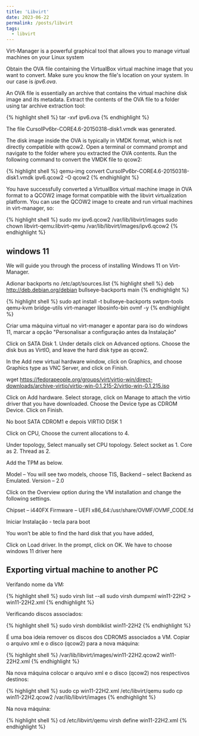 ```yaml
---
title: 'Libvirt'
date: 2023-06-22
permalink: /posts/libvirt
tags:
  - libvirt
---
```

Virt-Manager is a powerful graphical tool that allows you to manage virtual machines on your Linux system

Obtain the OVA file containing the VirtualBox virtual machine image that you want to convert. Make sure you know the file's location on your system. In our case is *ipv6.ova*.

An OVA file is essentially an archive that contains the virtual machine disk image and its metadata. Extract the contents of the OVA file to a folder using tar archive extraction tool:

{% highlight shell %}
tar -xvf ipv6.ova
{% endhighlight %}

The file CursoIPv6br-CORE4.6-20150318-disk1.vmdk was generated.

The disk image inside the OVA is typically in VMDK format, which is not directly compatible with qcow2. Open a terminal or command prompt and navigate to the folder where you extracted the OVA contents. Run the following command to convert the VMDK file to qcow2:

{% highlight shell %}
qemu-img convert CursoIPv6br-CORE4.6-20150318-disk1.vmdk ipv6.qcow2 -O qcow2
{% endhighlight %}

You have successfully converted a VirtualBox virtual machine image in OVA format to a QCOW2 image format compatible with the libvirt virtualization platform. You can use the QCOW2 image to create and run virtual machines in virt-manager, so:

{% highlight shell %}
sudo mv ipv6.qcow2 /var/lib/libvirt/images
sudo chown libvirt-qemu:libvirt-qemu /var/lib/libvirt/images/ipv6.qcow2
{% endhighlight %}

## windows 11

We will guide you through the process of installing Windows 11 on Virt-Manager.


Adionar backports no /etc/apt/sources.list
{% highlight shell %}
deb http://deb.debian.org/debian bullseye-backports main
{% endhighlight %}


{% highlight shell %}
sudo apt install -t bullseye-backports swtpm-tools qemu-kvm bridge-utils virt-manager libosinfo-bin ovmf -y
{% endhighlight %}

Criar uma máquina virtual no virt-manager e apontar para iso do windows 11, marcar a opção "Personalisar a configuração antes da Instalação"

Click on SATA Disk 1.
Under details click on Advanced options.
Choose the disk bus as VirtIO, and leave the hard disk type as qcow2.

In the Add new virtual hardware window, click on Graphics, and choose Graphics type as VNC Server, and click on Finish.

wget https://fedorapeople.org/groups/virt/virtio-win/direct-downloads/archive-virtio/virtio-win-0.1.215-2/virtio-win-0.1.215.iso

Click on Add hardware.
Select storage, click on Manage to attach the virtio driver that you have downloaded.
Choose the Device type as CDROM Device.
Click on Finish.

No boot SATA CDROM1 e depois VIRTIO DISK 1


Click on CPU, Choose the current allocations to 4.

Under topology, Select manually set CPU topology.
Select socket as 1.
Core as 2.
Thread as 2.


Add the TPM as below.

Model – You will see two models, choose TIS,
Backend – select Backend as Emulated.
Version – 2.0

Click on the Overview option during the VM installation and change the following settings.

Chipset – i440FX
Firmware – UEFI x86_64:/usr/share/OVMF/OVMF_CODE.fd

Iniciar Instalação - tecla para boot

You won’t be able to find the hard disk that you have added,

Click on Load driver. In the prompt, click on OK. We have to choose windows 11 driver here

## Exporting virtual machine to another PC

Verifando nome da VM:

{% highlight shell %}
sudo virsh list --all
sudo virsh dumpxml win11-22H2 > win11-22H2.xml
{% endhighlight %}


Verificando discos associados:

{% highlight shell %}
sudo virsh domblklist win11-22H2
{% endhighlight %}


É uma boa ideia remover os discos dos CDROMS associados a VM.
Copiar o arquivo xml e o disco (qcow2) para a nova máquina:


{% highlight shell %}
/var/lib/libvirt/images/win11-22H2.qcow2
win11-22H2.xml
{% endhighlight %}



Na nova máquina colocar o arquivo xml e o disco (qcow2) nos respectivos destinos:

{% highlight shell %}
sudo cp win11-22H2.xml /etc/libvirt/qemu
sudo cp win11-22H2.qcow2 /var/lib/libvirt/images
{% endhighlight %}


Na nova máquina:

{% highlight shell %}
cd /etc/libvirt/qemu
virsh define win11-22H2.xml
{% endhighlight %}


